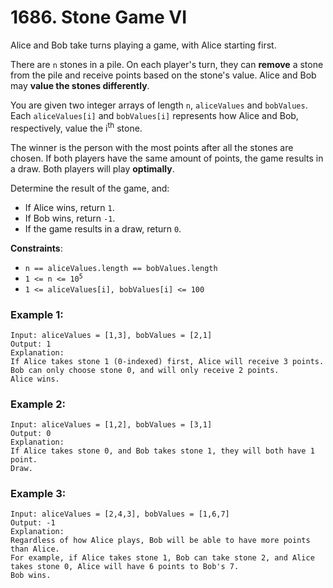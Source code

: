# 1686. Stone Game VI

Alice and Bob take turns playing a game, with Alice starting first.

There are `n` stones in a pile. On each player's turn, they can **remove** a stone from the pile and receive points based on the stone's value. Alice and Bob may **value the stones differently**.

You are given two integer arrays of length `n`, `aliceValues` and `bobValues`. Each `aliceValues[i]` and `bobValues[i]` represents how Alice and Bob, respectively, value the i<sup>th</sup> stone.

The winner is the person with the most points after all the stones are chosen. If both players have the same amount of points, the game results in a draw. Both players will play **optimally**.

Determine the result of the game, and:

- If Alice wins, return `1`.
- If Bob wins, return `-1`.
- If the game results in a draw, return `0`.

**Constraints**:
- `n == aliceValues.length == bobValues.length`
- <code>1 <= n <= 10<sup>5</sup></code>
- `1 <= aliceValues[i], bobValues[i] <= 100`

### Example 1:
```
Input: aliceValues = [1,3], bobValues = [2,1]
Output: 1
Explanation:
If Alice takes stone 1 (0-indexed) first, Alice will receive 3 points.
Bob can only choose stone 0, and will only receive 2 points.
Alice wins.
```

### Example 2:
```
Input: aliceValues = [1,2], bobValues = [3,1]
Output: 0
Explanation:
If Alice takes stone 0, and Bob takes stone 1, they will both have 1 point.
Draw.
```

### Example 3:
```
Input: aliceValues = [2,4,3], bobValues = [1,6,7]
Output: -1
Explanation:
Regardless of how Alice plays, Bob will be able to have more points than Alice.
For example, if Alice takes stone 1, Bob can take stone 2, and Alice takes stone 0, Alice will have 6 points to Bob's 7.
Bob wins.
```
